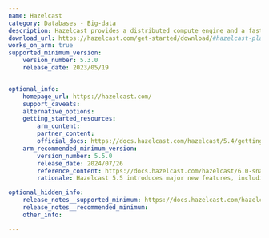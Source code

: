 ```yaml
---
name: Hazelcast
category: Databases - Big-data
description: Hazelcast provides a distributed compute engine and a fast data store in one runtime. It offers better performance and scale for real-time and AI-driven applications.
download_url: https://hazelcast.com/get-started/download/#hazelcast-platform
works_on_arm: true
supported_minimum_version:
    version_number: 5.3.0
    release_date: 2023/05/19


optional_info:
    homepage_url: https://hazelcast.com/
    support_caveats:
    alternative_options:
    getting_started_resources:
        arm_content:
        partner_content:
        official_docs: https://docs.hazelcast.com/hazelcast/5.4/getting-started/install-hazelcast
    arm_recommended_minimum_version:
        version_number: 5.5.0
        release_date: 2024/07/26
        reference_content: https://docs.hazelcast.com/hazelcast/6.0-snapshot/release-notes/5-5-0
        rationale: Hazelcast 5.5 introduces major new features, including a vector collection data structure, Jet job placement control, and dynamic configuration via REST API. It adds Feast feature store integration and supports Debezium 2.x connectors, expanding stream processing and ML integration capabilities. A key structural change is the introduction of Long-Term Support (LTS) releases. For Java clients, multi-member routing and new cluster-routing options replace the now-deprecated smart-routing configuration. Thread-per-core (TPC) execution now requires cluster-routing, and the CP Subsystem becomes exclusive to the Enterprise Edition.

optional_hidden_info:
    release_notes__supported_minimum: https://docs.hazelcast.com/hazelcast/5.3/release-notes/5-3-0#other-enhancements
    release_notes__recommended_minimum:
    other_info:

---
```

